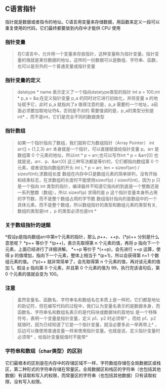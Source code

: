 C语言指针
---------------------
指针就是数据或者指令的地址。C语言用变量来存储数据，用函数来定义一段可以重复使用的代码，它们最终都要放到内存中才能供 CPU 使用

### 指针变量
> 在C语言中，允许用一个变量来存放指针，这种变量称为指针变量。指针变量的值就是某份数据的地址，这样的一份数据可以是数组、字符串、函数，也可以是另外的一个普通变量或指针变量

### 指针变量的定义
> datatype * name 表示定义了一个指向datatype类型的指针
> int a = 100;int * p_a = &a;在定义指针变量 p_a 的同时对它进行初始化，并将变量 a 的地址赋予它，此时 p_a 就指向了a 值得注意的是，p_a 需要的一个地址，a前面必须要加取地址符&，否则是不对的
> 需要强调的是，p_a的类型分别是int* ，而不是int，它们是完全不同的数据类型

### 指针数组
> 如果一个指针指向了数组，我们就称它为数组指针（Array Pointer）
> int arr[] = {1,2,3} arr 本身就是一个指针，可以直接赋值给指针变量 p。arr 是数组第 0 个元素的地址，所以int * p = arr;也可以写作int * p = &arr[0]  也就是说，arr、p、&arr[0] 这三种写法都是等价的，它们都指向数组第 0 个元素，或者说指向数组的开头
> int i, * p = arr, len = sizeof(arr) / sizeof(int);求数组长度  数组在内存中只是数组元素的简单排列，没有开始和结束标志，在求数组的长度时不能使用sizeof(p) / sizeof(int)，因为 p 只是一个指向 int 类型的指针，编译器并不知道它指向的到底是一个整数还是一系列整数（数组），所以 sizeof(p) 求得的是 p 这个指针变量本身所占用的字节数，而不是整个数组占用的字节数
> 数组指针指向的是数组中的一个具体元素，而不是整个数组，所以数组指针的类型和数组元素的类型有关,数组的类型是int ，p 的类型必须也是int * 

### 关于数组指针的谜题
*假设p是指向数组arr中第n个元素的指针，那么 *p++、*++p、(*p)++ 分别是什么意思呢？
*p++ 等价于 *(p++)，表示先取得第 n 个元素的值，再将 p 指向下一个元素，上面已经进行了详细讲解。
*++p 等价于 *(++p)，会先进行 ++p 运算，使得 p 的值增加，指向下一个元素，整体上相当于 *(p+1)，所以会获得第 n+1 个数组元素的值。
(*p)++ 就非常简单了，会先取得第 n 个元素的值，再对该元素的值加 1。假设 p 指向第 0  个元素，并且第 0 个元素的值为 99，执行完该语句后，第 0  个元素的值就会变为 100。

### 注意
> 虽然变量名、函数名、字符串名和数组名在本质上是一样的，它们都是地址的助记符，但在编写代码的过程中，我们认为变量名表示的是数据本身，而函数名、字符串名和数组名表示的是代码块或数据块的首地址
> 是一个特殊符号，表明一个变量是指针变量，定义 p1、p2 时必须带* 。而给 p1、p2 赋值时，因为已经知道了它是一个指针变量，就没必要多此一举再带上* ，后边可以像使用普通变量一样来使用指针变量。也就是说，定义指针变量时必须带* ，给指针变量赋值时不能带* 

### 字符串和数组（char类型）的区别
它们最根本的区别是在内存中的存储区域不一样，字符数组存储在全局数据区或栈区，第二种形式的字符串存储在常量区。全局数据区和栈区的字符串（也包括其他数据）有读取和写入的权限，而常量区的字符串（也包括其他数据）只有读取权限，没有写入权限。
